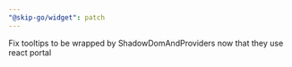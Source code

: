```yaml
---
"@skip-go/widget": patch
---
```


Fix tooltips to be wrapped by ShadowDomAndProviders now that they use react portal
